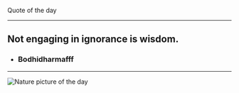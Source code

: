 Quote of the day***## Not engaging in ignorance is wisdom. - ### Bodhidharmafff***<img src="https://www.naturepicoftheday.com//npods/2021/february/meltwater_800w.jpg" alt="Nature picture of the day">